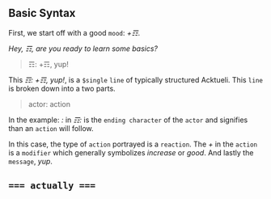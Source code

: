 ## Basic Syntax
First, we start off with a good `mood`: _+☶_.

*Hey, ☶, are you ready to learn some basics?*
> ☶: +☶, yup!

This _☶: +☶, yup!_, is a `$single` `line` of typically structured Acktueli. This `line` is broken down into a two parts.
> actor: action

In the example: _:_ in _☶:_ is the `ending character` of the `actor` and signifies than an `action` will follow.

In this case, the type of `action` portrayed is a `reaction`.  The _+_ in the `action` is a `modifier` which generally symbolizes _increase_ or _good_.  And lastly the `message`, _yup_.

## `=== actually ===`